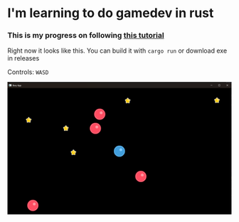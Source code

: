# I'm learning to do gamedev in rust

### This is my progress on following [this tutorial](https://www.youtube.com/playlist?list=PLVnntJRoP85JHGX7rGDu6LaF3fmDDbqyd)

Right now it looks like this. You can build it with `cargo run` or download exe in releases

Controls: `WASD`

![Game](./assets/game.png)
